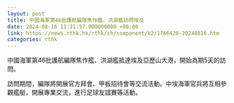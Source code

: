 ```yaml
---
layout: post
title: 中國海軍第46批護航編隊焦作艦、洪湖艦訪問埃及
date: 2024-08-16 11:21:57.000000000 +08:00
link: https://news.rthk.hk/rthk/ch/component/k2/1766420-20240816.htm
categories: rthk
---
```


中國海軍第46批護航編隊焦作艦、洪湖艦抵達埃及亞歷山大港，開始為期5天的訪問。

訪問期間，編隊將開展官方拜會、甲板招待會等交流活動。中埃海軍官兵將互相參觀艦艇，開展專業交流，進行足球友誼賽等活動。
